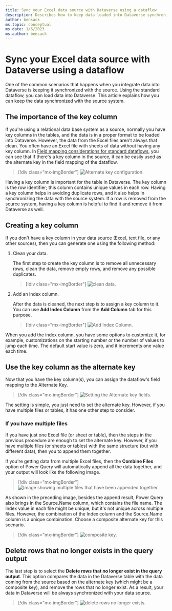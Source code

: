 ```yaml
---
title: Sync your Excel data source with Dataverse using a dataflow
description: Describes how to keep data loaded into Dataverse synchronized with the data source using dataflows.
author: bensack
ms.topic: conceptual
ms.date: 1/6/2023
ms.author: bensack
---
```


# Sync your Excel data source with Dataverse using a dataflow

One of the common scenarios that happens when you integrate data into Dataverse is keeping it synchronized with the source. Using the standard dataflow, you can load data into Dataverse. This article explains how you can keep the data synchronized with the source system.

## The importance of the key column

If you're using a relational data base system as a source, normally you have key columns in the tables, and the data is in a proper format to be loaded into Dataverse. However, the data from the Excel files aren't always that clean. You often have an Excel file with sheets of data without having any key column. In [Field mapping considerations for standard dataflows](get-best-of-standard-dataflows.md), you can see that if there's a key column in the source, it can be easily used as the alternate key in the field mapping of the dataflow.

> [!div class="mx-imgBorder"]
> ![Alternate key configuration.](media/sync-excel-cds-dataflows/alternate-key-configuration.png)

Having a key column is important for the table in Dataverse. The key column is the row identifier; this column contains unique values in each row. Having a key column helps in avoiding duplicate rows, and it also helps in synchronizing the data with the source system. If a row is removed from the source system, having a key column is helpful to find it and remove it from Dataverse as well.

## Creating a key column

If you don't have a key column in your data source (Excel, text file, or any other sources), then you can generate one using the following method:

1. Clean your data.

   The first step to create the key column is to remove all unnecessary rows, clean the data, remove empty rows, and remove any possible duplicates.

   > [!div class="mx-imgBorder"]
   > ![clean data.](media/sync-excel-cds-dataflows/clean-data.png)

2. Add an index column.

   After the data is cleaned, the next step is to assign a key column to it. You can use **Add Index Column** from the **Add Column** tab for this purpose.

   > [!div class="mx-imgBorder"]
   > ![Add Index Column.](media/sync-excel-cds-dataflows/add-index-column.png)

When you add the index column, you have some options to customize it, for example, customizations on the starting number or the number of values to jump each time. The default start value is zero, and it increments one value each time.

## Use the key column as the alternate key

Now that you have the key column(s), you can assign the dataflow's field mapping to the Alternate Key.

> [!div class="mx-imgBorder"]
> ![Setting the Alternate key fields.](media/sync-excel-cds-dataflows/index-alternate-key.png)

The setting is simple, you just need to set the alternate key. However, if you have multiple files or tables, it has one other step to consider.

### If you have multiple files

If you have just one Excel file (or sheet or table), then the steps in the previous procedure are enough to set the alternate key. However, if you have multiple files (or sheets or tables) with the same structure (but with different data), then you to append them together.

If you're getting data from multiple Excel files, then the **Combine Files** option of Power Query will automatically append all the data together, and your output will look like the following image.

> [!div class="mx-imgBorder"]
> ![Image showing multiple files that have been appended together.](media/sync-excel-cds-dataflows/two-files.png)

As shown in the preceding image, besides the append result, Power Query also brings in the Source.Name column, which contains the file name. The Index value in each file might be unique, but it's not unique across multiple files. However, the combination of the Index column and the Source.Name column is a unique combination. Choose a composite alternate key for this scenario.

> [!div class="mx-imgBorder"]
> ![composite key.](media/sync-excel-cds-dataflows/composite-index-key.png)

## Delete rows that no longer exists in the query output

The last step is to select the **Delete rows that no longer exist in the query output**. This option compares the data in the Dataverse table with the data coming from the source based on the alternate key (which might be a composite key), and remove the rows that no longer exist. As a result, your data in Dataverse will be always synchronized with your data source.

> [!div class="mx-imgBorder"]
> ![delete rows no longer exists.](media/sync-excel-cds-dataflows/delete-rows-not-exist.png)
